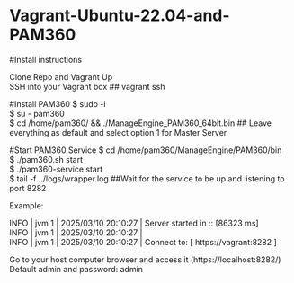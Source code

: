 # Vagrant-Ubuntu-22.04-and-PAM360

#Install instructions

Clone Repo and Vagrant Up <br/>
SSH into your Vagrant box ## vagrant ssh <br/>

#Install PAM360 
$ sudo -i <br/>
$ su - pam360 <br/>
$ cd /home/pam360/ && ./ManageEngine_PAM360_64bit.bin ## Leave everything as default and select option 1 for Master Server <br/>

#Start PAM360 Service
$ cd /home/pam360/ManageEngine/PAM360/bin <br/>
$ ./pam360.sh start <br/>
$ ./pam360-service start <br/>
$ tail -f ../logs/wrapper.log  ##Wait for the service to be up and listening to port 8282 <br/>

Example: <br/>

INFO   | jvm 1    | 2025/03/10 20:10:27 | Server started in :: [86323 ms] <br/>
INFO   | jvm 1    | 2025/03/10 20:10:27 | <br/>
INFO   | jvm 1    | 2025/03/10 20:10:27 | Connect to: [ https://vagrant:8282 ] <br/>

Go to your host computer browser and access it (https://localhost:8282/) <br/>
Default admin and password: admin